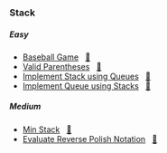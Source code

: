 ### Stack

##### Easy
- [Baseball Game](https://leetcode.com/problems/baseball-game/description/) &nbsp;&nbsp;[📄](/stack/BaseballGame.java)
- [Valid Parentheses](https://leetcode.com/problems/valid-parentheses/description/) &nbsp;&nbsp;[📄](/stack/ValidParentheses.java)
- [Implement Stack using Queues](https://leetcode.com/problems/implement-stack-using-queues/description/) &nbsp;&nbsp;[📄](/stack/ImplementStackusingQueues.java)
- [Implement Queue using Stacks](https://leetcode.com/problems/implement-queue-using-stacks/description/) &nbsp;&nbsp;[📄](/stack/ImplementQueueusingStacks.java)

##### Medium
- [Min Stack](https://leetcode.com/problems/min-stack/description/) &nbsp;&nbsp;[📄](/stack/MinStack.java)
- [Evaluate Reverse Polish Notation](https://leetcode.com/problems/evaluate-reverse-polish-notation/description/) &nbsp;&nbsp;[📄](/stack/EvaluateReversePolishNotation.java)
